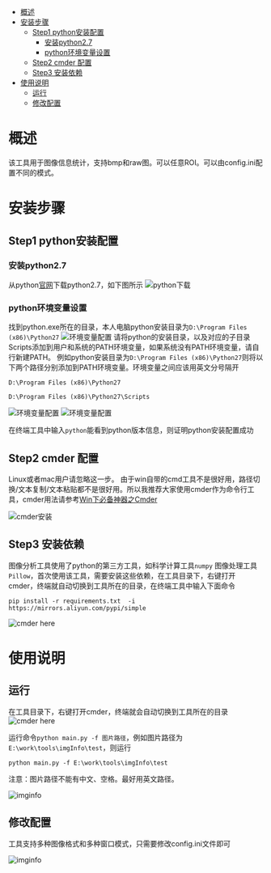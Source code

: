 * [概述](#%E6%A6%82%E8%BF%B0)
* [安装步骤](#%E5%AE%89%E8%A3%85%E6%AD%A5%E9%AA%A4)
  * [Step1 python安装配置](#step1-python%E5%AE%89%E8%A3%85%E9%85%8D%E7%BD%AE)
    * [安装python2\.7](#%E5%AE%89%E8%A3%85python27)
    * [python环境变量设置](#python%E7%8E%AF%E5%A2%83%E5%8F%98%E9%87%8F%E8%AE%BE%E7%BD%AE)
  * [Step2 cmder 配置](#step2-cmder-%E9%85%8D%E7%BD%AE)
  * [Step3 安装依赖](#step3-%E5%AE%89%E8%A3%85%E4%BE%9D%E8%B5%96)
* [使用说明](#%E4%BD%BF%E7%94%A8%E8%AF%B4%E6%98%8E)
  * [运行](#%E8%BF%90%E8%A1%8C)
  * [修改配置](#%E4%BF%AE%E6%94%B9%E9%85%8D%E7%BD%AE)

# 概述

该工具用于图像信息统计，支持bmp和raw图。可以任意ROI。可以由config.ini配置不同的模式。

# 安装步骤

## Step1 python安装配置

### 安装python2.7

从python[官网](https://www.python.org/downloads/)下载python2.7，如下图所示
![python下载](http://7xq2ld.com1.z0.glb.clouddn.com/github/setup1.jpg)


### python环境变量设置
找到python.exe所在的目录，本人电脑python安装目录为```D:\Program Files (x86)\Python27```
![环境变量配置](http://7xq2ld.com1.z0.glb.clouddn.com/github/env4.jpg)
请将python的安装目录，以及对应的子目录Scripts添加到用户和系统的PATH环境变量，如果系统没有PATH环境变量，请自行新建PATH。
例如python安装目录为```D:\Program Files (x86)\Python27```则将以下两个路径分别添加到PATH环境变量。环境变量之间应该用英文分号隔开

```D:\Program Files (x86)\Python27```

```D:\Program Files (x86)\Python27\Scripts```

![环境变量配置](http://7xq2ld.com1.z0.glb.clouddn.com/github/env1.jpg)
![环境变量配置](http://7xq2ld.com1.z0.glb.clouddn.com/github/env3.jpg)

在终端工具中输入```python```能看到python版本信息，则证明python安装配置成功



## Step2 cmder 配置

Linux或者mac用户请忽略这一步。
由于win自带的cmd工具不是很好用，路径切换/文本复制/文本粘贴都不是很好用。所以我推荐大家使用cmder作为命令行工具，cmder用法请参考[Win下必备神器之Cmder](https://jeffjade.com/2016/01/13/2016-01-13-windows-software-cmder/)

![cmder安装](http://7xq2ld.com1.z0.glb.clouddn.com/github/cmder_setup.jpg)

## Step3 安装依赖

图像分析工具使用了python的第三方工具，如科学计算工具```numpy``` 图像处理工具```Pillow```，首次使用该工具，需要安装这些依赖，在工具目录下，右键打开cmder，终端就自动切换到工具所在的目录，在终端工具中输入下面命令

```pip install -r requirements.txt  -i https://mirrors.aliyun.com/pypi/simple```

![cmder here](http://7xq2ld.com1.z0.glb.clouddn.com/github/cmder_here.jpg)


# 使用说明

## 运行

在工具目录下，右键打开cmder，终端就会自动切换到工具所在的目录
![cmder here](http://7xq2ld.com1.z0.glb.clouddn.com/github/cmder_here.jpg)

运行命令```python main.py -f 图片路径```，例如图片路径为```E:\work\tools\imgInfo\test```，则运行

`python main.py -f E:\work\tools\imgInfo\test`

注意：图片路径不能有中文、空格。最好用英文路径。

![imginfo](http://7xq2ld.com1.z0.glb.clouddn.com/github/result.jpg)


## 修改配置

工具支持多种图像格式和多种窗口模式，只需要修改config.ini文件即可

![imginfo](http://7xq2ld.com1.z0.glb.clouddn.com/github/config.jpg)






